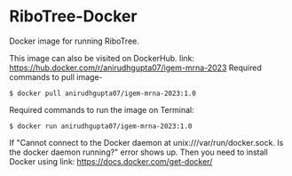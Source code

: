 # RiboTree-Docker
Docker image for running RiboTree.

This image can also be visited on DockerHub. link: https://hub.docker.com/r/anirudhgupta07/igem-mrna-2023
Required commands to pull image-
```
$ docker pull anirudhgupta07/igem-mrna-2023:1.0
```
Required commands to run the image on Terminal:
```
$ docker run anirudhgupta07/igem-mrna-2023:1.0
```
If "Cannot connect to the Docker daemon at unix:///var/run/docker.sock. Is the docker daemon running?"
error shows up. Then you need to install Docker using link: https://docs.docker.com/get-docker/

